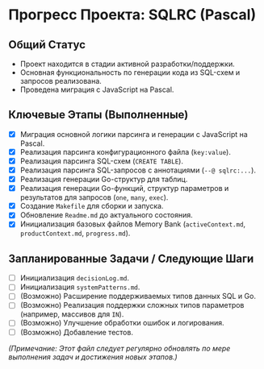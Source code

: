 # Прогресс Проекта: SQLRC (Pascal)

## Общий Статус
- Проект находится в стадии активной разработки/поддержки.
- Основная функциональность по генерации кода из SQL-схем и запросов реализована.
- Проведена миграция с JavaScript на Pascal.

## Ключевые Этапы (Выполненные)
- [x] Миграция основной логики парсинга и генерации с JavaScript на Pascal.
- [x] Реализация парсинга конфигурационного файла (`key:value`).
- [x] Реализация парсинга SQL-схем (`CREATE TABLE`).
- [x] Реализация парсинга SQL-запросов с аннотациями (`--@ sqlrc:...`).
- [x] Реализация генерации Go-структур для таблиц.
- [x] Реализация генерации Go-функций, структур параметров и результатов для запросов (`one`, `many`, `exec`).
- [x] Создание `Makefile` для сборки и запуска.
- [x] Обновление `Readme.md` до актуального состояния.
- [x] Инициализация базовых файлов Memory Bank (`activeContext.md`, `productContext.md`, `progress.md`).

## Запланированные Задачи / Следующие Шаги
- [ ] Инициализация `decisionLog.md`.
- [ ] Инициализация `systemPatterns.md`.
- [ ] (Возможно) Расширение поддерживаемых типов данных SQL и Go.
- [ ] (Возможно) Реализация поддержки сложных типов параметров (например, массивов для `IN`).
- [ ] (Возможно) Улучшение обработки ошибок и логирования.
- [ ] (Возможно) Добавление тестов.

*(Примечание: Этот файл следует регулярно обновлять по мере выполнения задач и достижения новых этапов.)*

